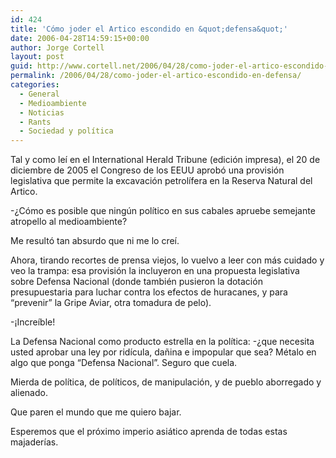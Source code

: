 ```yaml
---
id: 424
title: 'Cómo joder el Artico escondido en &quot;defensa&quot;'
date: 2006-04-28T14:59:15+00:00
author: Jorge Cortell
layout: post
guid: http://www.cortell.net/2006/04/28/como-joder-el-artico-escondido-en-defensa/
permalink: /2006/04/28/como-joder-el-artico-escondido-en-defensa/
categories:
  - General
  - Medioambiente
  - Noticias
  - Rants
  - Sociedad y polí­tica
---
```

Tal y como leí­ en el International Herald Tribune (edición impresa), el 20 de diciembre de 2005 el Congreso de los EEUU aprobó una provisión legislativa que permite la excavación petrolí­fera en la Reserva Natural del Artico.

-¿Cómo es posible que ningún polí­tico en sus cabales apruebe semejante atropello al medioambiente?

Me resultó tan absurdo que ni me lo creí­.

Ahora, tirando recortes de prensa viejos, lo vuelvo a leer con más cuidado y veo la trampa: esa provisión la incluyeron en una propuesta legislativa sobre Defensa Nacional (donde también pusieron la dotación presupuestaria para luchar contra los efectos de huracanes, y para &#8220;prevenir&#8221; la Gripe Aviar, otra tomadura de pelo).

-¡Increí­ble!

La Defensa Nacional como producto estrella en la polí­tica: -¿que necesita usted aprobar una ley por ridí­cula, dañina e impopular que sea? Métalo en algo que ponga &#8220;Defensa Nacional&#8221;. Seguro que cuela.

Mierda de polí­tica, de polí­ticos, de manipulación, y de pueblo aborregado y alienado.

Que paren el mundo que me quiero bajar.

Esperemos que el próximo imperio asiático aprenda de todas estas majaderí­as.